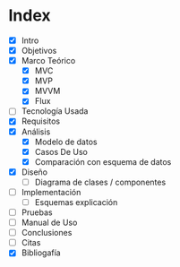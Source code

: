 # Index

- [x] Intro
- [x] Objetivos
- [x] Marco Teórico
  - [x] MVC
  - [x] MVP
  - [x] MVVM
  - [x] Flux
- [ ] Tecnología Usada
- [x] Requisitos
- [x] Análisis
  - [x] Modelo de datos
  - [x] Casos De Uso
  - [x] Comparación con esquema de datos
- [x] Diseño
  - [ ] Diagrama de clases / componentes
- [ ] Implementación
  - [ ] Esquemas explicación
- [ ] Pruebas
- [ ] Manual de Uso
- [ ] Conclusiones
- [ ] Citas
- [x] Bibliogafía